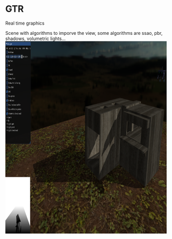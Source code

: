# GTR
Real time graphics

Scene with algorithms to imporve the view, some algorithms are ssao, pbr, shadows, volumetric lights...
<img src="/GTR_2020/capture.png" width="800" height="600">
